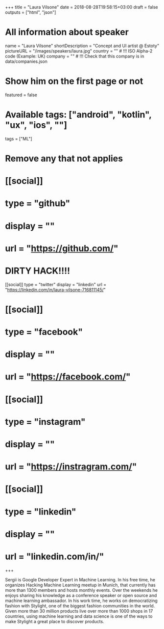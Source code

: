 +++
title = "Laura Vilsone"
date = 2018-08-28T19:58:15+03:00
draft = false
outputs = ["html", "json"]

# All information about speaker
name = "Laura Vilsone"
shortDescription = "Concept and UI artist @ Estoty"
pictureURL = "/images/speakers/laura.jpg"
country = "" # !!! ISO Alpha-2 code (Example: UK)
company = "" # !!! Check that this company is in data/companies.json

# Show him on the first page or not
featured = false

# Available tags: ["android", "kotlin", "ux", "ios", ""]
tags = ["ML"]

# Remove any that not applies
# [[social]]
#   type = "github"
#   display = ""
#   url = "https://github.com/<username>"

# DIRTY HACK!!!!
[[social]]
   type = "twitter"
   display = "linkedin"
   url = "https://linkedin.com/in/laura-vilsone-716811145/"

# [[social]]
#   type = "facebook"
#   display = ""
#   url = "https://facebook.com/<username>"

# [[social]]
#   type = "instagram"
#   display = ""
#   url = "https://instragram.com/<username>"

# [[social]]
#   type = "linkedin"
#   display = ""
#   url = "linkedin.com/in/<username>"

+++

Sergii is Google Developer Expert in Machine Learning. In his free time, he organizes Hacking Machine Learning meetup in Munich, that currently has more than 1300 members and hosts monthly events. Over the weekends he enjoys sharing his knowledge as a conference speaker or open source and machine learning ambassador.
In his work time, he works on democratizing fashion with Stylight, one of the biggest fashion communities in the world. Given more than 30 million products live over more than 1000 shops in 17 countries, using machine learning and data science is one of the ways to make Stylight a great place to discover products.
